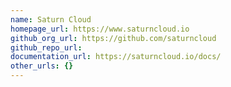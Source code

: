 ```yaml
---
name: Saturn Cloud
homepage_url: https://www.saturncloud.io
github_org_url: https://github.com/saturncloud
github_repo_url:
documentation_url: https://saturncloud.io/docs/
other_urls: {}
---
```

